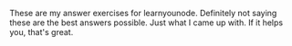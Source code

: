 These are my answer exercises for learnyounode. 
Definitely not saying these are the best answers possible. 
Just what I came up with. If it helps you, that's great. 

